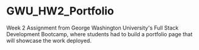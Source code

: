 # GWU_HW2_Portfolio
Week 2 Assignment from George Washington University's Full Stack Development Bootcamp, where students had to build a portfolio page that will showcase the work deployed.
